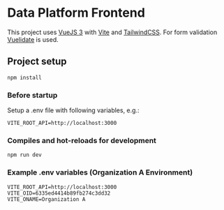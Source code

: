 # Data Platform Frontend

This project uses [VueJS 3](https://vuejs.org/) with [Vite](https://vitejs.dev/) and [TailwindCSS](https://tailwindcss.com/).
For form validation [Vuelidate](https://vuelidate-next.netlify.app/) is used.
## Project setup
```
npm install
```

### Before startup 
Setup a .env file with following variables, e.g.:

```
VITE_ROOT_API=http://localhost:3000
```
### Compiles and hot-reloads for development
```
npm run dev
```
### Example .env variables (Organization A Environment)
```
VITE_ROOT_API=http://localhost:3000
VITE_OID=6335ed4414b89fb274c3dd32
VITE_ONAME=Organization A
```
